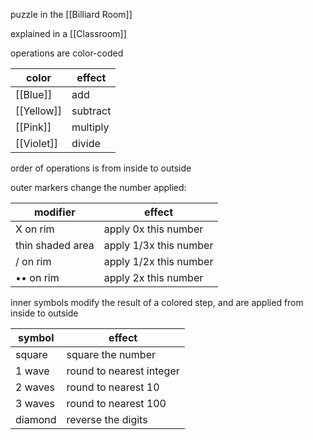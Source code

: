 puzzle in the [[Billiard Room]]

explained in a [[Classroom]]

operations are color-coded

| color      | effect   |
| ---------- | -------- |
| [[Blue]]   | add      |
| [[Yellow]] | subtract |
| [[Pink]]   | multiply |
| [[Violet]] | divide   |

order of operations is from inside to outside

outer markers change the number applied:

| modifier         | effect                 |
| ---------------- | ---------------------- |
| X on rim         | apply 0x this number   |
| thin shaded area | apply 1/3x this number |
| / on rim         | apply 1/2x this number |
| •• on rim        | apply 2x this number   |


inner symbols modify the result of a colored step,
and are applied from inside to outside

| symbol  | effect                   |
| ------- | ------------------------ |
| square  | square the number        |
| 1 wave  | round to nearest integer |
| 2 waves | round to nearest 10      |
| 3 waves | round to nearest 100     |
| diamond | reverse the digits       |
